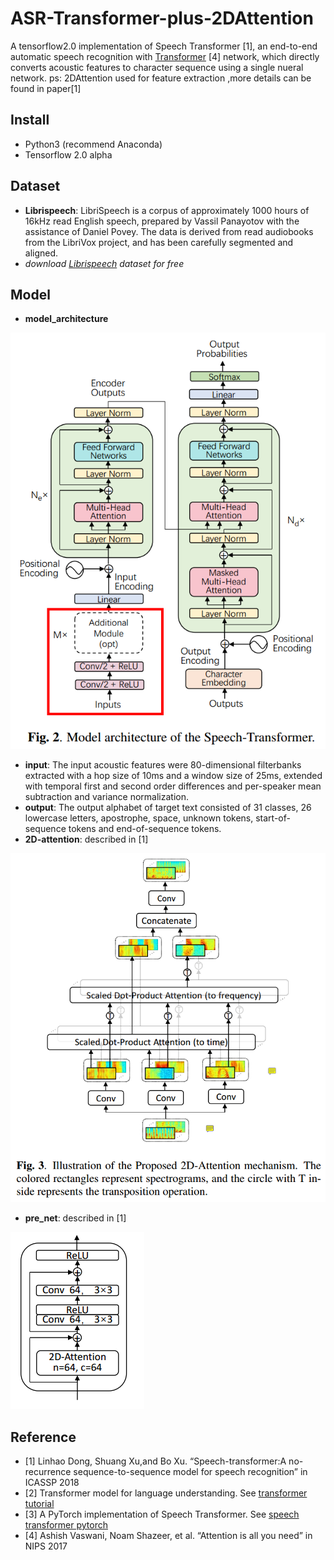 # ASR-Transformer-plus-2DAttention
A tensorflow2.0 implementation of Speech Transformer [1], an end-to-end automatic speech recognition with [Transformer](https://arxiv.org/abs/1706.03762) [4] network, which directly converts acoustic features to character sequence using a single nueral network.
ps: 2DAttention used for feature extraction ,more details can be found in paper[1]

## Install
- Python3 (recommend Anaconda)
- Tensorflow 2.0 alpha

## Dataset
- **Librispeech**: LibriSpeech is a corpus of approximately 1000 hours of 16kHz read English speech, prepared by Vassil Panayotov with the assistance of Daniel Povey. The data is derived from read audiobooks from the LibriVox project, and has been carefully segmented and aligned.
- *download [Librispeech](http://www.openslr.org/12/) dataset for free* 

## Model
- **model_architecture**


![model_architecture](egs/ST.png)
- **input**: The input acoustic features were 80-dimensional filterbanks extracted with a hop size of 10ms and a window size of 25ms, extended with temporal first and second order differences and per-speaker mean subtraction and variance normalization.
- **output**: The output alphabet of target text consisted of 31 classes, 26 lowercase letters, apostrophe, space, unknown tokens, start-of-sequence tokens and end-of-sequence tokens.
- **2D-attention**: described in [1]

![2D-ATT](egs/2D-attention.png)
- **pre_net**: described in [1]

![pre_nET](egs/module.png)

## Reference
- [1] Linhao Dong, Shuang Xu,and Bo Xu. “Speech-transformer:A no-recurrence sequence-to-sequence model for speech recognition” in ICASSP 2018
- [2] Transformer model for language understanding.  See [transformer tutorial](https://www.tensorflow.org/alpha/tutorials/text/transformer)
- [3] A PyTorch implementation of Speech Transformer. See [speech transformer pytorch](https://github.com/kaituoxu/Speech-Transformer)
- [4] Ashish Vaswani, Noam Shazeer, et al. “Attention is all you need” in NIPS 2017

